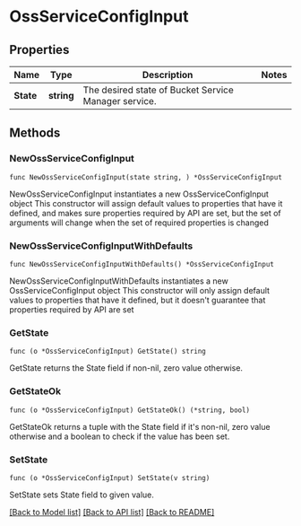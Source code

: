 # OssServiceConfigInput

## Properties

Name | Type | Description | Notes
------------ | ------------- | ------------- | -------------
**State** | **string** | The desired state of Bucket Service Manager service. | 

## Methods

### NewOssServiceConfigInput

`func NewOssServiceConfigInput(state string, ) *OssServiceConfigInput`

NewOssServiceConfigInput instantiates a new OssServiceConfigInput object
This constructor will assign default values to properties that have it defined,
and makes sure properties required by API are set, but the set of arguments
will change when the set of required properties is changed

### NewOssServiceConfigInputWithDefaults

`func NewOssServiceConfigInputWithDefaults() *OssServiceConfigInput`

NewOssServiceConfigInputWithDefaults instantiates a new OssServiceConfigInput object
This constructor will only assign default values to properties that have it defined,
but it doesn't guarantee that properties required by API are set

### GetState

`func (o *OssServiceConfigInput) GetState() string`

GetState returns the State field if non-nil, zero value otherwise.

### GetStateOk

`func (o *OssServiceConfigInput) GetStateOk() (*string, bool)`

GetStateOk returns a tuple with the State field if it's non-nil, zero value otherwise
and a boolean to check if the value has been set.

### SetState

`func (o *OssServiceConfigInput) SetState(v string)`

SetState sets State field to given value.



[[Back to Model list]](../README.md#documentation-for-models) [[Back to API list]](../README.md#documentation-for-api-endpoints) [[Back to README]](../README.md)


